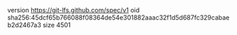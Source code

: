 version https://git-lfs.github.com/spec/v1
oid sha256:45dcf65b766088f08364de54e301882aaac32f1d5d687fc329cabaeb2d2467a3
size 4501
